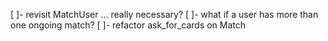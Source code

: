 [ ]- revisit MatchUser ... really necessary?
[ ]- what if a user has more than one ongoing match?
[ ]- refactor ask_for_cards on Match
